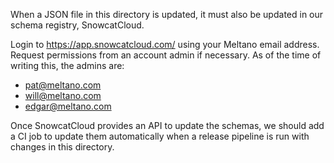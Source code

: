 When a JSON file in this directory is updated, it must also be updated in our schema registry,
SnowcatCloud.

Login to https://app.snowcatcloud.com/ using your Meltano email address. Request permissions from
an account admin if necessary. As of the time of writing this, the admins are:

- pat@meltano.com
- will@meltano.com
- edgar@meltano.com

Once SnowcatCloud provides an API to update the schemas, we should add a CI job to update them
automatically when a release pipeline is run with changes in this directory.
